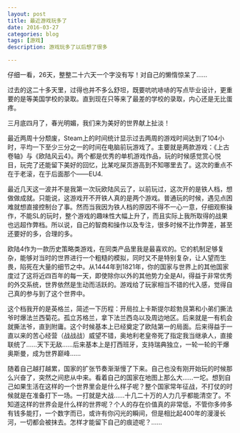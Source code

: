 ```yaml
---
layout: post
title: 最近游戏玩多了
date: 2016-03-27
categories: blog
tags: [游戏]
description: 游戏玩多了以后想了很多

---
```


仔细一看，26天，整整二十六天一个字没有写！对自己的懒惰惊呆了……

过去的这二十多天里，过得也并不多么舒坦，既要吭吭哧哧的写点毕业设计，更重要的是等美国学校的录取。直到现在只等来了最差的学校的录取，内心还是无比蛋疼。

三月底四月了，春光明媚，我们来为美好的世界献上扯淡！

最近两周十分颓废，Steam上的时间统计显示过去两周的游戏时间达到了104小时，平均一下至少三分之一的时间在电脑前玩游戏了。主要就是两款游戏：《上古卷轴》与《欧陆风云4》。两个都是优秀的单机游戏作品，玩的时候感觉赏心悦目，玩完了还能留下美好的回忆，比某吃屎页游高到不知哪里去了。这次的重点不在于老滚，在于后面那个——EU4.

最近几天这一波并不是我第一次玩欧陆风云了，以前玩过，这次开的是铁人档，想做做成就。只能说，这游戏开不开铁人真的是两个游戏。普通玩的时候，遇见点困难就想直接控制台了事。然而当我因为铁人档的原因不得不一心一意，仔细观察操作，不能SL的玩时，整个游戏的趣味性大幅上升了，而且实际上我所取得的战果也远超作弊档。所以说，自己的智商和操作以及专注，很多时候不比作弊差，甚至还要好的多，合理的多。

欧陆4作为一款历史策略类游戏，在同类产品里我是最喜欢的。它的机制足够复杂，能够对当时的世界进行一个粗糙的模拟，同时又不是特别复杂，让人望而生畏，陷死在大量的细节之中。从1444年到1821年，你的国家与世界上的其他国家度过了这将近四百年的每一天，即使除你以外的其他势力全是AI，得益于非常优秀的外交系统，世界依然是生动而活跃的。游戏给了玩家相当不错的代入感，觉得自己真的参与到了这个世界中。

这个档我开的是英格兰，简述一下历程：开局拉上卡斯提尔趁勃艮第和小弟们撕法爷时爆法兰西菊花。孤立苏格兰，拿下法兰西岛以及周边地区。后来就是一有机会就撕法爷，直到附庸。这个时候基本上已经奠定了欧陆第一的局面。后来得益于一直以来的苦心经营（战战战）威望不错，奥地利老皇帝死了指定我当继承人，直接联统了……天下无敌……后来基本上是打西班牙，支持瑞典独立，一轮一轮的干爆奥斯曼，成为世界巅峰……

随着自己越打越累，国家的扩张节奏渐渐慢了下来。自己也没有刚开始玩的时候那么兴奋了，突然之间悲从中来。看着自己的国家在地图上那么大……一坨。想到自己如果生活在这样的一个世界里会是什么样子呢？整个国家常年征战，不打仗的时候就是在准备打下一场。一打就是大战……十几二十万的人力几乎都能清空了。不知道这样的世界会是什么样的世界呢？个人的存在价值真的非常低，不管你多帅多有钱多能打，一个数字而已，或许有你闪光的瞬间，但是相比起400年的漫漫长河，一切都会被抹去。怎样才能留下自己的痕迹呢？……